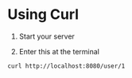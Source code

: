 # Using Curl

1. Start your server

1. Enter this at the terminal
```
curl http://localhost:8080/user/1
```
